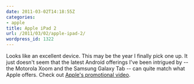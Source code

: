 ```yaml
---
date: 2011-03-02T14:18:55Z
categories:
- apple
title: Apple iPad 2
url: /2011/03/02/apple-ipad-2/
wordpress_id: 1322
---
```


Looks like an excellent device. This may be the year I finally pick one up. It just doesn't seem that the latest Android offerings I've been intrigued by -- the Motorola Xoom and the Samsung Galaxy Tab -- can quite match what Apple offers. Check out <a href="http://www.apple.com/ipad/#video">Apple's promotional video</a>.
